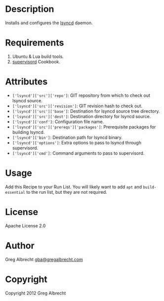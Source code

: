 Description
===========
Installs and configures the [lsyncd](https://github.com/axkibe/lsyncd)
daemon.

Requirements
============

1. Ubuntu & Lua build tools.
2. [supervisord](https://github.com/coderanger/chef-supervisor) Cookbook.

Attributes
==========

* `['lsyncd']['src']['repo']`: GIT repository from which to check out lsyncd
  source.
* `['lsyncd']['src']['revision']`: GIT revision hash to check out.
* `['lsyncd']['src']['base']`: Destination for lsyncd source tree directory.
* `['lsyncd']['src']['dest']`: Destination directory for lsyncd source.
* `['lsyncd']['conf']`: Configuration file name.
* `['lsyncd']['src']['prereqs']['packages']`: Prerequisite packages for
  building lsyncd.
* `['lsyncd']['bin']`: Destination path for lsyncd binary.
* `['lsyncd']['options']`: Extra options to pass to lsyncd through supervisord.
* `['lsyncd']['cmd']`: Command arguments to pass to supervisord.

Usage
=====
Add this Recipe to your Run List. You will likely want to add `apt` and
`build-essential` to the run list, but they are not required.

License
=======
Apache License 2.0

Author
======
Greg Albrecht <gba@gregalbrecht.com>

Copyright
=========
Copyright 2012 Greg Albrecht
